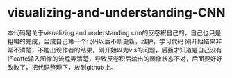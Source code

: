 # visualizing-and-understanding-CNN
本代码是关于visualizing and understanding cnn的反卷积自己的，自己也只是粗略的完成，当成自己第一个代码以后不断更新，维护，学习代码
刚开始结果非常不清楚，不能出现作者的结果，刚开始以为vis的问题，后面才知道是自己没有把caffe输入图像的流程弄清楚，导致反卷积后输出的图像状态不对，后面要好好改改了，把代码整理下，放到github上。

